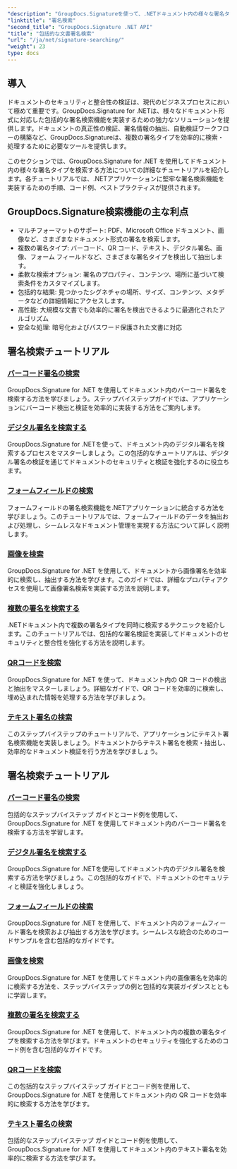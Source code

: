 ```yaml
---
"description": "GroupDocs.Signatureを使って、.NETドキュメント内の様々な署名タイプを検索する方法を学びましょう。バーコード、デジタル、テキスト、QRコード、画像、フォームフィールドの署名検索に関する包括的なチュートリアルです。"
"linktitle": "署名検索"
"second_title": "GroupDocs.Signature .NET API"
"title": "包括的な文書署名検索"
"url": "/ja/net/signature-searching/"
"weight": 23
type: docs
---
```

## 導入

ドキュメントのセキュリティと整合性の検証は、現代のビジネスプロセスにおいて極めて重要です。GroupDocs.Signature for .NETは、様々なドキュメント形式に対応した包括的な署名検索機能を実装するための強力なソリューションを提供します。ドキュメントの真正性の検証、署名情報の抽出、自動検証ワークフローの構築など、GroupDocs.Signatureは、複数の署名タイプを効率的に検索・処理するために必要なツールを提供します。

このセクションでは、GroupDocs.Signature for .NET を使用してドキュメント内の様々な署名タイプを検索する方法についての詳細なチュートリアルを紹介します。各チュートリアルでは、.NETアプリケーションに堅牢な署名検索機能を実装するための手順、コード例、ベストプラクティスが提供されます。

## GroupDocs.Signature検索機能の主な利点

- マルチフォーマットのサポート: PDF、Microsoft Office ドキュメント、画像など、さまざまなドキュメント形式の署名を検索します。
- 複数の署名タイプ: バーコード、QR コード、テキスト、デジタル署名、画像、フォーム フィールドなど、さまざまな署名タイプを検出して抽出します。
- 柔軟な検索オプション: 署名のプロパティ、コンテンツ、場所に基づいて検索条件をカスタマイズします。
- 包括的な結果: 見つかったシグネチャの場所、サイズ、コンテンツ、メタデータなどの詳細情報にアクセスします。
- 高性能: 大規模な文書でも効率的に署名を検出できるように最適化されたアルゴリズム
- 安全な処理: 暗号化およびパスワード保護された文書に対応

## 署名検索チュートリアル

### [バーコード署名の検索](./search-for-barcode/)
GroupDocs.Signature for .NET を使用してドキュメント内のバーコード署名を検索する方法を学びましょう。ステップバイステップガイドでは、アプリケーションにバーコード検出と検証を効率的に実装する方法をご案内します。

### [デジタル署名を検索する](./search-for-digital-signatures/)
GroupDocs.Signature for .NETを使って、ドキュメント内のデジタル署名を検索するプロセスをマスターしましょう。この包括的なチュートリアルは、デジタル署名の検証を通じてドキュメントのセキュリティと検証を強化するのに役立ちます。

### [フォームフィールドの検索](./search-for-form-fields/)
フォームフィールドの署名検索機能を.NETアプリケーションに統合する方法を学びましょう。このチュートリアルでは、フォームフィールドのデータを抽出および処理し、シームレスなドキュメント管理を実現する方法について詳しく説明します。

### [画像を検索](./search-for-images/)
GroupDocs.Signature for .NET を使用して、ドキュメントから画像署名を効率的に検索し、抽出する方法を学びます。このガイドでは、詳細なプロパティアクセスを使用して画像署名検索を実装する方法を説明します。

### [複数の署名を検索する](./search-for-multiple-signatures/)
.NETドキュメント内で複数の署名タイプを同時に検索するテクニックを紹介します。このチュートリアルでは、包括的な署名検証を実装してドキュメントのセキュリティと整合性を強化する方法を説明します。

### [QRコードを検索](./search-for-qr-codes/)
GroupDocs.Signature for .NET を使って、ドキュメント内の QR コードの検出と抽出をマスターしましょう。詳細なガイドで、QR コードを効率的に検索し、埋め込まれた情報を処理する方法を学びましょう。

### [テキスト署名の検索](./search-for-text-signatures/)
このステップバイステップのチュートリアルで、アプリケーションにテキスト署名検索機能を実装しましょう。ドキュメントからテキスト署名を検索・抽出し、効率的なドキュメント検証を行う方法を学びましょう。

## 署名検索チュートリアル
### [バーコード署名の検索](./search-for-barcode/)
包括的なステップバイステップ ガイドとコード例を使用して、GroupDocs.Signature for .NET を使用してドキュメント内のバーコード署名を検索する方法を学習します。

### [デジタル署名を検索する](./search-for-digital-signatures/)
GroupDocs.Signature for .NETを使用してドキュメント内のデジタル署名を検索する方法を学びましょう。この包括的なガイドで、ドキュメントのセキュリティと検証を強化しましょう。

### [フォームフィールドの検索](./search-for-form-fields/)
GroupDocs.Signature for .NET を使用して、ドキュメント内のフォームフィールド署名を検索および抽出する方法を学びます。シームレスな統合のためのコードサンプルを含む包括的なガイドです。

### [画像を検索](./search-for-images/)
GroupDocs.Signature for .NET を使用してドキュメント内の画像署名を効率的に検索する方法を、ステップバイステップの例と包括的な実装ガイダンスとともに学習します。

### [複数の署名を検索する](./search-for-multiple-signatures/)
GroupDocs.Signature for .NET を使用して、ドキュメント内の複数の署名タイプを検索する方法を学びます。ドキュメントのセキュリティを強化するためのコード例を含む包括的なガイドです。

### [QRコードを検索](./search-for-qr-codes/)
この包括的なステップバイステップ ガイドとコード例を使用して、GroupDocs.Signature for .NET を使用してドキュメント内の QR コードを効率的に検索する方法を学びます。

### [テキスト署名の検索](./search-for-text-signatures/)
包括的なステップバイステップ ガイドとコード例を使用して、GroupDocs.Signature for .NET を使用してドキュメント内のテキスト署名を効率的に検索する方法を学びます。